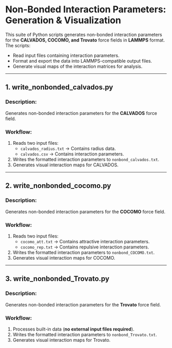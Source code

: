# Non-Bonded Interaction Parameters: Generation & Visualization

This suite of Python scripts generates non-bonded interaction parameters for the **CALVADOS, COCOMO, and Trovato** force fields in **LAMMPS** format. The scripts:

- Read input files containing interaction parameters.
- Format and export the data into LAMMPS-compatible output files.
- Generate visual maps of the interaction matrices for analysis.

---

## 1. write_nonbonded_calvados.py

### Description:
Generates non-bonded interaction parameters for the **CALVADOS** force field.

### Workflow:
1. Reads two input files:
   - `calvados_radius.txt` → Contains radius data.
   - `calvados.csv` → Contains interaction parameters.
2. Writes the formatted interaction parameters to `nonbond_calvados.txt`.
3. Generates visual interaction maps for CALVADOS.

---

## 2. write_nonbonded_cocomo.py

### Description:
Generates non-bonded interaction parameters for the **COCOMO** force field.

### Workflow:
1. Reads two input files:
   - `cocomo_att.txt` → Contains attractive interaction parameters.
   - `cocomo_rep.txt` → Contains repulsive interaction parameters.
2. Writes the formatted interaction parameters to `nonbond_COCOMO.txt`.
3. Generates visual interaction maps for COCOMO.

---

## 3. write_nonbonded_Trovato.py

### Description:
Generates non-bonded interaction parameters for the **Trovato** force field.

### Workflow:
1. Processes built-in data (**no external input files required**).
2. Writes the formatted interaction parameters to `nonbond_Trovato.txt`.
3. Generates visual interaction maps for Trovato.

